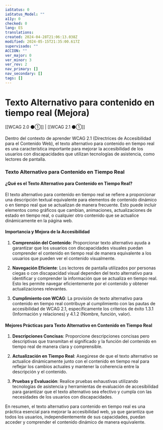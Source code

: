 ```yaml
---
iaStatus: 0
iaStatus_Model: ""
a11y: 0
checked: 0
lang: ES
translations: 
created: 2024-04-28T21:06:13.038Z
modified: 2024-05-15T21:35:00.617Z
supervisado: ""
ACCION: ""
ver_major: 0
ver_minor: 3
ver_rev: 2
nav_primary: []
nav_secondary: []
tags: []
---
```

# Texto Alternativo para contenido en tiempo real (Mejora)

[[WCAG 2.0 ⚫①]] | [[WCAG 2.1 ⚫①]]

Dentro del contexto de aprender WCAG 2.1 (Directrices de Accesibilidad para el Contenido Web), el texto alternativo para contenido en tiempo real es una característica importante para mejorar la accesibilidad de los usuarios con discapacidades que utilizan tecnologías de asistencia, como lectores de pantalla.

### Texto Alternativo para Contenido en Tiempo Real

#### ¿Qué es el Texto Alternativo para Contenido en Tiempo Real?

El texto alternativo para contenido en tiempo real se refiere a proporcionar una descripción textual equivalente para elementos de contenido dinámico o en tiempo real que se actualizan de manera frecuente. Esto puede incluir elementos como gráficos que cambian, animaciones, actualizaciones de estado en tiempo real, o cualquier otro contenido que se actualice dinámicamente en la página web.

#### Importancia y Mejora de la Accesibilidad

1. **Comprensión del Contenido**: Proporcionar texto alternativo ayuda a garantizar que los usuarios con discapacidades visuales puedan comprender el contenido en tiempo real de manera equivalente a los usuarios que pueden ver el contenido visualmente.

2. **Navegación Eficiente**: Los lectores de pantalla utilizados por personas ciegas o con discapacidad visual dependen del texto alternativo para identificar y comprender la información que se actualiza en tiempo real. Esto les permite navegar eficientemente por el contenido y obtener actualizaciones relevantes.

3. **Cumplimiento con WCAG**: La provisión de texto alternativo para contenido en tiempo real contribuye al cumplimiento con las pautas de accesibilidad de WCAG 2.1, específicamente los criterios de éxito 1.3.1 (Información y relaciones) y 4.1.2 (Nombre, función, valor).

#### Mejores Prácticas para Texto Alternativo en Contenido en Tiempo Real

1. **Descripciones Concisas**: Proporcione descripciones concisas pero descriptivas que transmitan el significado y la función del contenido en tiempo real de manera clara y comprensible.

2. **Actualización en Tiempo Real**: Asegúrese de que el texto alternativo se actualice dinámicamente junto con el contenido en tiempo real para reflejar los cambios actuales y mantener la coherencia entre la descripción y el contenido.

3. **Pruebas y Evaluación**: Realice pruebas exhaustivas utilizando tecnologías de asistencia y herramientas de evaluación de accesibilidad para garantizar que el texto alternativo sea efectivo y cumpla con las necesidades de los usuarios con discapacidades.

En resumen, el texto alternativo para contenido en tiempo real es una práctica esencial para mejorar la accesibilidad web, ya que garantiza que todos los usuarios, independientemente de sus capacidades, puedan acceder y comprender el contenido dinámico de manera equivalente.